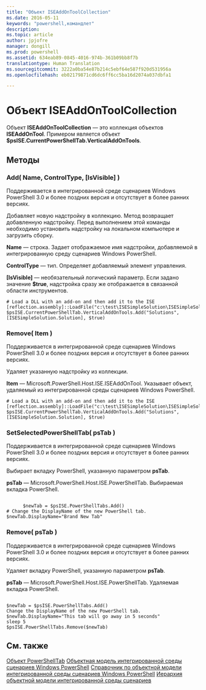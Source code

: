 ```yaml
---
title: "Объект ISEAddOnToolCollection"
ms.date: 2016-05-11
keywords: "powershell,командлет"
description: 
ms.topic: article
author: jpjofre
manager: dongill
ms.prod: powershell
ms.assetid: 634eab89-0845-4016-974b-361b09bb8f7b
translationtype: Human Translation
ms.sourcegitcommit: 3222a0ba54e87b214c5ebf64e587f920d531956a
ms.openlocfilehash: eb02179871cd6dc6ff6cc5ba16d2074a037dbfa1

---
```


# Объект ISEAddOnToolCollection
  Объект **ISEAddOnToolCollection** — это коллекция объектов **ISEAddOnTool**. Примером является объект **$psISE.CurrentPowerShellTab.VerticalAddOnTools**.

## Методы

### Add\( Name, ControlType, \[IsVisible\] \)
  Поддерживается в интегрированной среде сценариев Windows PowerShell 3.0 и более поздних версия и отсутствует в более ранних версиях. 

 Добавляет новую надстройку в коллекцию. Метод возвращает добавленную надстройку. Перед выполнением этой команды необходимо установить надстройку на локальном компьютере и загрузить сборку.

 **Name** — строка. Задает отображаемое имя надстройки, добавляемой в интегрированную среду сценариев Windows PowerShell.

 **ControlType** — тип. Определяет добавляемый элемент управления.

 **\[IsVisible\]** — необязательный логический параметр. Если задано значение **$true**, надстройка сразу же отображается в связанной области инструментов.

```
# Load a DLL with an add-on and then add it to the ISE
[reflection.assembly]::LoadFile("c:\test\ISESimpleSolution\ISESimpleSolution.dll")
$psISE.CurrentPowerShellTab.VerticalAddOnTools.Add("Solutions", [ISESimpleSolution.Solution], $true)

```

### Remove\( Item \)
  Поддерживается в интегрированной среде сценариев Windows PowerShell 3.0 и более поздних версия и отсутствует в более ранних версиях. 

 Удаляет указанную надстройку из коллекции.

 **Item** — Microsoft.PowerShell.Host.ISE.ISEAddOnTool. Указывает объект, удаляемый из интегрированной среды сценариев Windows PowerShell.

```
# Load a DLL with an add-on and then add it to the ISE
[reflection.assembly]::LoadFile("c:\test\ISESimpleSolution\ISESimpleSolution.dll")
$psISE.CurrentPowerShellTab.VerticalAddOnTools.Add("Solutions", [ISESimpleSolution.Solution], $true)

```

### SetSelectedPowerShellTab\( psTab \)
  Поддерживается в интегрированной среде сценариев Windows PowerShell 3.0 и более поздних версия и отсутствует в более ранних версиях. 

 Выбирает вкладку PowerShell, указанную параметром **psTab**.

 **psTab** — Microsoft.PowerShell.Host.ISE.PowerShellTab. Выбираемая вкладка PowerShell.

```

      $newTab = $psISE.PowerShellTabs.Add()
# Change the DisplayName of the new PowerShell tab. 
$newTab.DisplayName="Brand New Tab"

```

### Remove\( psTab \)
  Поддерживается в интегрированной среде сценариев Windows PowerShell 3.0 и более поздних версия и отсутствует в более ранних версиях. 

 Удаляет вкладку PowerShell, указанную параметром **psTab**.

 **psTab** — Microsoft.PowerShell.Host.ISE.PowerShellTab. Удаляемая вкладка PowerShell.

```

$newTab = $psISE.PowerShellTabs.Add()
Change the DisplayName of the new PowerShell tab. 
$newTab.DisplayName="This tab will go away in 5 seconds" 
sleep 5 
$psISE.PowerShellTabs.Remove($newTab)
```

## См. также
 [Объект PowerShellTab](The-PowerShellTab-Object.md) 
 [Объектная модель интегрированной среды сценариев Windows PowerShell](The-Windows-PowerShell-ISE-Scripting-Object-Model.md) 
 [Справочник по объектной модели интегрированной среды сценариев Windows PowerShell](Windows-PowerShell-ISE-Object-Model-Reference.md) 
 [Иерархия объектной модели интегрированной среды сценариев](The-ISE-Object-Model-Hierarchy.md)

  



<!--HONumber=Aug16_HO4-->


